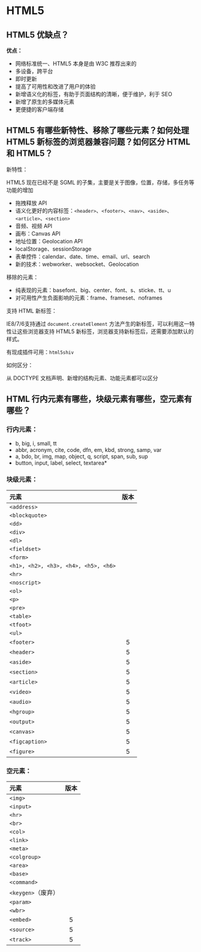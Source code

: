 # HTML5

## HTML5 优缺点？

**优点：**

* 网络标准统一、HTML5 本身是由 W3C 推荐出来的
* 多设备，跨平台
* 即时更新
* 提高了可用性和改进了用户的体验
* 新增语义化的标签，有助于页面结构的清晰，便于维护，利于 SEO
* 新增了原生的多媒体元素
* 更便捷的客户端存储

## HTML5 有哪些新特性、移除了哪些元素？如何处理 HTML5 新标签的浏览器兼容问题？如何区分 HTML 和 HTML5？

新特性：

HTML5 现在已经不是 SGML 的子集，主要是关于图像，位置，存储，多任务等功能的增加

* 拖拽释放 API
* 语义化更好的内容标签：`<header>`、`<footer>`、`<nav>`、`<aside>`、`<article>`、`<section>`
* 音频、视频 API
* 画布：Canvas API
* 地址位置：Geolocation API
* localStorage、sessionStorage
* 表单控件：calendar、date、time、email、url、search
* 新的技术：webworker、websocket、Geolocation

移除的元素：

* 纯表现的元素：basefont、big、center、font、s、sticke、tt、u
* 对可用性产生负面影响的元素：frame、frameset、noframes

支持 HTML 新标签：

IE8/7/6支持通过 `document.createElement` 方法产生的新标签，可以利用这一特性让这些浏览器支持 HTML5 新标签，浏览器支持新标签后，还需要添加默认的样式。

有现成插件可用：`html5shiv`

如何区分：

从 DOCTYPE 文档声明、新增的结构元素、功能元素都可以区分

## HTML 行内元素有哪些，块级元素有哪些，空元素有哪些？

### 行内元素：

* b, big, i, small, tt
* abbr, acronym, cite, code, dfn, em, kbd, strong, samp, var
* a, bdo, br, img, map, object, q, script, span, sub, sup
* button, input, label, select, textarea\* 

### 块级元素：

| 元素 | 版本 |
| :--- | :---: |
| `<address>` |  |
| `<blockquote>` |  |
| `<dd>` |  |
| `<div>` |  |
| `<dl>` |  |
| `<fieldset>` |  |
| `<form>` |  |
| `<h1>, <h2>, <h3>, <h4>, <h5>, <h6>` |  |
| `<hr>` |  |
| `<noscript>` |  |
| `<ol>` |  |
| `<p>` |  |
| `<pre>` |  |
| `<table>` |  |
| `<tfoot>` |  |
| `<ul>` |  |
| `<footer>` | 5 |
| `<header>` | 5 |
| `<aside>` | 5 |
| `<section>` | 5 |
| `<article>` | 5 |
| `<video>` | 5 |
| `<audio>` | 5 |
| `<hgroup>` | 5 |
| `<output>` | 5 |
| `<canvas>` | 5 |
| `<figcaption>` | 5 |
| `<figure>` | 5 |


### 空元素：

| 元素 | 版本 |
| :--- | :---: |
| `<img>` |  | 
| `<input>` |  | 
| `<hr>` |  | 
| `<br>` |  | 
| `<col>` |  | 
| `<link>` |  | 
| `<meta>` |  | 
| `<colgroup>` |  | 
| `<area>` |  | 
| `<base>` |  | 
| `<command>` |  | 
| `<keygen>`（废弃） |  | 
| `<param>` |  | 
| `<wbr>` |  | 
| `<embed>` | 5 | 
| `<source>` | 5 | 
| `<track>` | 5 | 



